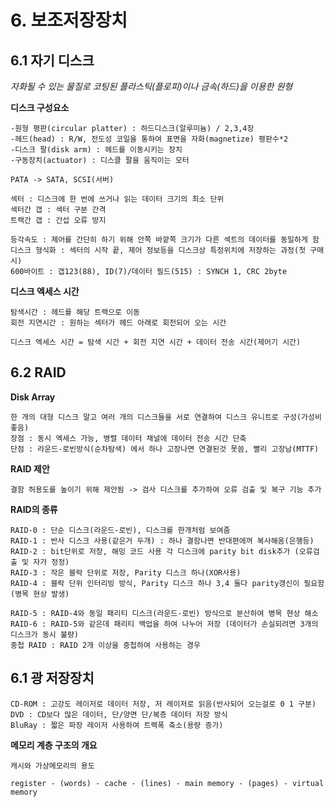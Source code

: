 # 6. 보조저장장치
## 6.1 자기 디스크
*자화될 수 있는 물질로 코팅된 플라스틱(플로피)이나 금속(하드)을 이용한 원형*

**디스크 구성요소**
```
-원형 평판(circular platter) : 하드디스크(알루미늄) / 2,3,4장
-헤드(head) : R/W, 전도성 코일을 통하여 표면을 자화(magnetize) 평판수*2
-디스크 팔(disk arm) : 헤드를 이동시키는 장치
-구동장치(actuator) : 디스클 팔을 움직이는 모터

PATA -> SATA, SCSI(서버)
```

```
섹터 : 디스크에 한 번에 쓰거나 읽는 데이터 크기의 최소 단위
섹터간 갭 : 섹터 구분 간격
트랙간 갭 : 간섭 오류 방지

등각속도 : 제어를 간단히 하기 위해 안쪽 바깥쪽 크기가 다른 섹트의 데이터를 동일하게 함
디스크 형식화 : 섹터의 시작 끝, 제어 정보등을 디스크상 특정위치에 저장하는 과정(첫 구매시)
600바이트 : 갭123(88), ID(7)/데이터 필드(515) : SYNCH 1, CRC 2byte
```

**디스크 엑세스 시간**
```
탐색시간 : 헤드를 해당 트랙으로 이동
회전 지연시간 : 원하는 섹터가 헤드 아래로 회전되어 오는 시간

디스크 엑세스 시간 = 탐색 시간 + 회전 지연 시간 + 데이터 전송 시간(제어기 시간)
```


## 6.2 RAID
**Disk Array**
```
한 개의 대형 디스크 말고 여러 개의 디스크들을 서로 연결하여 디스크 유니트로 구성(가성비 좋음)
장점 : 동시 엑세스 가능, 병렬 데이터 채널에 데이터 전송 시간 단축 
단점 : 라운드-로빈방식(순차탐색) 에서 하나 고장나면 연결된것 못씀, 빨리 고장남(MTTF)
```

**RAID 제안**
```
결함 허용도를 높이기 위해 제안됨 -> 검사 디스크를 추가하여 오류 검출 및 복구 기능 추가
```

**RAID의 종류**
```
RAID-0 : 단순 디스크(라운드-로빈), 디스크를 한개처럼 보여줌
RAID-1 : 반사 디스크 사용(같은거 두개) : 하나 결함나면 반대편에꺼 복사해옴(은행등)
RAID-2 : bit단위로 저장, 해밍 코드 사용 각 디스크에 parity bit disk추가 (오류검출 및 자가 정정)
RAID-3 : 작은 블락 단위로 저장, Parity 디스크 하나(XOR사용)
RAID-4 : 블락 단위 인터리빙 방식, Parity 디스크 하나 3,4 둘다 parity갱신이 필요함(병목 현상 발생)
```

```
RAID-5 : RAID-4와 동일 패리티 디스크(라운드-로빈) 방식으로 분산하여 병목 현상 해소
RAID-6 : RAID-5와 같은데 패리티 백업을 하여 나누어 저장 (데이터가 손실되려면 3개의 디스크가 동시 불량)
중첩 RAID : RAID 2개 이상을 중첩하여 사용하는 경우
```


## 6.1 광 저장장치
```
CD-ROM : 고강도 레이저로 데이터 저장, 저 레이저로 읽음(반사되어 오는걸로 0 1 구분)
DVD : CD보다 많은 데이터, 단/양면 단/복층 데이터 저장 방식
BluRay : 짧은 파장 레이저 사용하여 트랙폭 축소(용량 증가)
```

**메모리 계층 구조의 개요**
```
캐시와 가상메모리의 용도

register - (words) - cache - (lines) - main memory - (pages) - virtual memory
```
